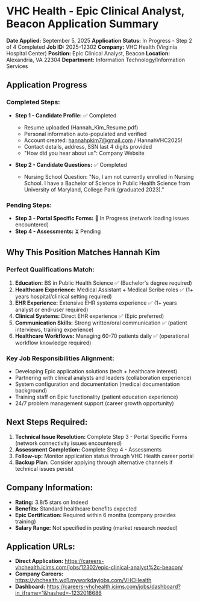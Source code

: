 # VHC Health - Epic Clinical Analyst, Beacon Application Summary

**Date Applied:** September 5, 2025
**Application Status:** In Progress - Step 2 of 4 Completed
**Job ID:** 2025-12302
**Company:** VHC Health (Virginia Hospital Center)
**Position:** Epic Clinical Analyst, Beacon
**Location:** Alexandria, VA 22304
**Department:** Information Technology/Information Services

## Application Progress

### Completed Steps:
- **Step 1 - Candidate Profile:** ✅ Completed
  - Resume uploaded (Hannah_Kim_Resume.pdf)
  - Personal information auto-populated and verified
  - Account created: hannahpkim7@gmail.com / HannahVHC2025!
  - Contact details, address, SSN last 4 digits provided
  - "How did you hear about us": Company Website

- **Step 2 - Candidate Questions:** ✅ Completed  
  - Nursing School Question: "No, I am not currently enrolled in Nursing School. I have a Bachelor of Science in Public Health Science from University of Maryland, College Park (graduated 2023)."

### Pending Steps:
- **Step 3 - Portal Specific Forms:** 🔄 In Progress (network loading issues encountered)
- **Step 4 - Assessments:** ⏳ Pending

## Why This Position Matches Hannah Kim

### Perfect Qualifications Match:
1. **Education:** BS in Public Health Science ✅ (Bachelor's degree required)
2. **Healthcare Experience:** Medical Assistant + Medical Scribe roles ✅ (1+ years hospital/clinical setting required)
3. **EHR Experience:** Extensive EHR systems experience ✅ (1+ years analyst or end-user required)
4. **Clinical Systems:** Direct EHR experience ✅ (Epic preferred)
5. **Communication Skills:** Strong written/oral communication ✅ (patient interviews, training experience)
6. **Healthcare Workflows:** Managing 60-70 patients daily ✅ (operational workflow knowledge required)

### Key Job Responsibilities Alignment:
- Developing Epic application solutions (tech + healthcare interest)
- Partnering with clinical analysts and leaders (collaboration experience)
- System configuration and documentation (medical documentation background)  
- Training staff on Epic functionality (patient education experience)
- 24/7 problem management support (career growth opportunity)

## Next Steps Required:
1. **Technical Issue Resolution:** Complete Step 3 - Portal Specific Forms (network connectivity issues encountered)
2. **Assessment Completion:** Complete Step 4 - Assessments
3. **Follow-up:** Monitor application status through VHC Health career portal
4. **Backup Plan:** Consider applying through alternative channels if technical issues persist

## Company Information:
- **Rating:** 3.8/5 stars on Indeed
- **Benefits:** Standard healthcare benefits expected
- **Epic Certification:** Required within 6 months (company provides training)
- **Salary Range:** Not specified in posting (market research needed)

## Application URLs:
- **Direct Application:** https://careers-vhchealth.icims.com/jobs/12302/epic-clinical-analyst%2c-beacon/
- **Company Careers:** https://vhchealth.wd1.myworkdayjobs.com/VHCHealth
- **Dashboard:** https://careers-vhchealth.icims.com/jobs/dashboard?in_iframe=1&hashed=-1232018686